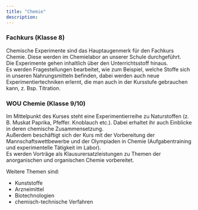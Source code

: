 ```yaml
---
title: "Chemie"
description:
---
```


### Fachkurs (Klasse 8)

Chemische Experimente sind das Hauptaugenmerk für den Fachkurs Chemie.
Diese werden im Chemielabor an unserer Schule durchgeführt.  
Die Experimente gehen inhaltlich über den Unterrichtsstoff hinaus.  
Es werden Fragestellungen bearbeitet, wie zum Beispiel, welche Stoffe sich in unseren Nahrungsmitteln befinden, dabei werden auch neue Experimentiertechniken erlernt, die man auch in der Kursstufe gebrauchen kann, z. Bsp. Titration.

### WOU Chemie (Klasse 9/10)

Im Mittelpunkt des Kurses steht eine Experimentierreihe zu Naturstoffen (z. B. Muskat Paprika, Pfeffer. Knoblauch etc.). Dabei erhaltet ihr auch Einblicke in deren chemische Zusammensetzung.  
Außerdem beschäftigt sich der Kurs mit der Vorbereitung der Mannschaftswettbewerbe und der Olympiaden in Chemie (Aufgabentraining und experimentelle Tätigkeit im Labor).  
Es werden Vorträge als Klausurersatzleistungen zu Themen der anorganischen und organischen Chemie vorbereitet.  
  
Weitere Themen sind:
- Kunststoffe
- Arzneimittel
- Biotechnologien
- chemisch-technische Verfahren
